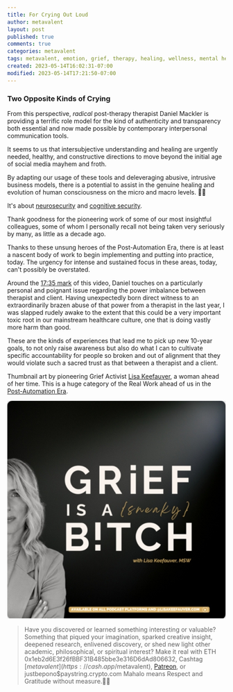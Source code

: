 ```yaml
---
title: For Crying Out Loud
author: metavalent
layout: post
published: true
comments: true
categories: metavalent
tags: metavalent, emotion, grief, therapy, healing, wellness, mental health
created: 2023-05-14T16:02:31-07:00
modified: 2023-05-14T17:21:50-07:00
---
```


### Two Opposite Kinds of Crying 

From this perspective, *radical* post-therapy therapist Daniel Mackler is providing a terrific role model for the kind of authenticity and transparency both essential and now made possible by contemporary interpersonal communication tools.

It seems to us that intersubjective understanding and healing are urgently needed, healthy, and constructive directions to move beyond the initial age of social media mayhem and froth.

By adapting our usage of these tools and deleveraging abusive, intrusive business models, there is a potential to assist in the genuine healing and evolution of human consciousness on the micro and macro levels. 🙏🏼

It's about [neurosecurity](https://en.m.wikipedia.org/wiki/Neurosecurity) and [cognitive security](https://www.cogsec.org/what-is-cognitive-security). 

Thank goodness for the pioneering work of some of our most insightful colleagues, some of whom I personally recall not being taken very seriously by many, as little as a decade ago.

Thanks to these unsung heroes of the Post-Automation Era, there is at least a nascent body of work to begin implementing and putting into practice, today. The urgency for intense and sustained focus in these areas, today, can't possibly be overstated.

Around the [17:35 mark](https://youtu.be/EgPySDBkkfw?t=17m35s) of this video, Daniel touches on a particularly personal and poignant issue regarding the power imbalance between therapist and client. Having unexpectedly born direct witness to an extraordinarily brazen abuse of that power from a therapist in the last year, I was slapped rudely awake to the extent that this could be a very important toxic root in our mainstream healthcare culture, one that is doing vastly more harm than good.

These are the kinds of experiences that lead me to pick up new 10-year goals, to not only raise awareness but also do what I can to cultivate specific accountability for people so broken and out of alignment that they would violate such a sacred trust as that between a therapist and a client.

Thumbnail art by pioneering Grief Activist [Lisa Keefauver](https://lisakeefauver.com/), a woman ahead of her time. This is a huge category of the Real Work ahead of us in the [Post-Automation Era](https://postautomationera.com).

<!-- YouTube Player
<iframe id="ytplayer" type="text/html" width="560" height="320"
  src="https://www.youtube.com/embed/oW8A6GDyIp8?autoplay=1"
  frameborder="0"></iframe>
-->

![Grief is a Sneaky Bitch](/assets/images/c2eaebbcd26eed95504fe41d365845a4.jpg "Grief is a Sneaky Bitch") 

<p></p>
<p></p>
<p></p>

> Have you discovered or learned something interesting or valuable? Something that piqued your imagination, sparked creative insight, deepened research, enlivened discovery, or shed new light other academic, philosophical, or spiritual interest? Make it real with ETH 0x1eb2d6E3f26fBBF31B485bbe3e316D6dAd806632, Cashtag [$metavalent](https://cash.app/$metavalent), [Patreon](https://patreon.com/metavalent), or justbepono$paystring.crypto.com Mahalo means Respect and Gratitude without measure.🙏🏼
